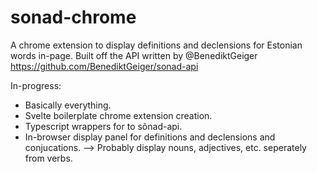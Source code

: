 # sonad-chrome
A chrome extension to display definitions and declensions for Estonian words in-page. Built off the API written by @BenediktGeiger https://github.com/BenediktGeiger/sonad-api

In-progress:
- Basically everything.
- Svelte boilerplate chrome extension creation.
- Typescript wrappers for to sõnad-api.
- In-browser display panel for definitions and declensions and conjucations.
--> Probably display nouns, adjectives, etc. seperately from verbs.
